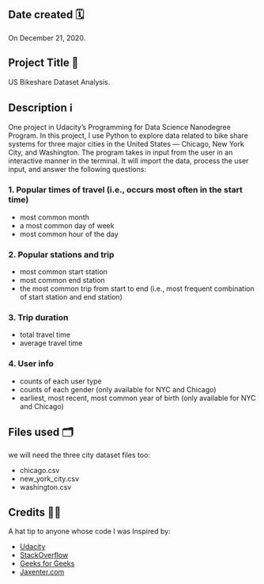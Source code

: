 ## Date created 🗓
 On December 21, 2020.

## Project Title 🧰
US Bikeshare Dataset Analysis.

## Description ℹ️
One project in Udacity’s Programming for Data Science Nanodegree Program. In this project, I use Python to explore data related to bike share systems for three major cities in the United States — Chicago, New York City, and Washington.
The program takes in input from the user in an interactive manner in the terminal. It will import the data, process the user input, and answer the following questions:

### 1. Popular times of travel (i.e., occurs most often in the start time)
* most common month
* a most common day of week
* most common hour of the day

### 2. Popular stations and trip
* most common start station
* most common end station
* the most common trip from start to end (i.e., most frequent combination of start station and end station)

### 3. Trip duration
* total travel time
* average travel time

### 4. User info
* counts of each user type
* counts of each gender (only available for NYC and Chicago)
* earliest, most recent, most common year of birth (only available for NYC and Chicago)

## Files used 🗂
we will need the three city dataset files too:
* chicago.csv
* new_york_city.csv
* washington.csv


## Credits 👏🏼
A hat tip to anyone whose code I was Inspired by:
* [Udacity](https://classroom.udacity.com/nanodegrees/nd104-mena-connect/parts/435cb8e0-77d0-4b60-9940-bc537b9463f6)
* [StackOverflow](https://stackoverflow.com/questions/tagged/python)
* [Geeks for Geeks](https://www.geeksforgeeks.org/python-programming-language/)
* [Jaxenter.com](https://jaxenter.com/tag/tutorial)
